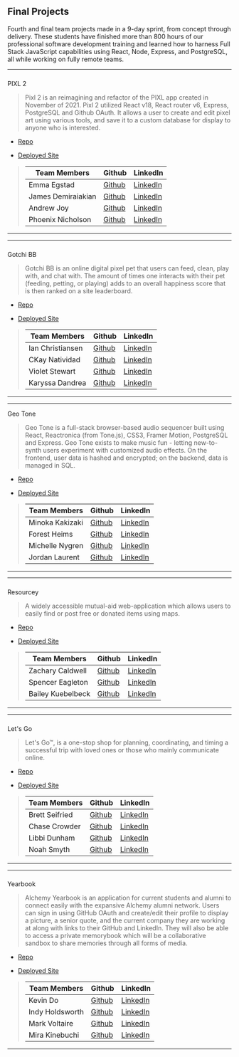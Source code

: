 ## Final Projects

Fourth and final team projects made in a 9-day sprint, from concept through delivery. These students have finished more than 800 hours of our professional software development training and learned how to harness Full Stack JavaScript capabilities using React, Node, Express, and PostgreSQL, all while working on fully remote teams.
___

### 
PIXL 2
> Pixl 2 is an reimagining and refactor of the PIXL app created in November of 2021. Pixl 2 utilized React v18, React router v6, Express, PostgreSQL and Github OAuth. It allows a user to create and edit pixel art using various tools, and save it to a custom database for display to anyone who is interested. 
>> 

* [Repo](https://github.com/Pixil2)

* [Deployed Site](https://pixl2.netlify.app/)

>| Team Members  | Github  | LinkedIn  |
>|---|---|---|
>| Emma Egstad | [Github](https://github.com/emmaegstad)   | [LinkedIn](https://www.linkedin.com/in/emmaegstad)   |
>| James Demiraiakian |  [Github](https://github.com/james-demiraiakian)  |  [LinkedIn](https://www.linkedin.com/in/james-demiraiakian/)  |
>| Andrew Joy |  [Github](https://github.com/ajoy267)  |  [LinkedIn](https://www.linkedin.com/in/andrewjoy12/)  |
>| Phoenix Nicholson |  [Github](https://github.com/phoenix-nicholson)  |  [LinkedIn](https://www.linkedin.com/in/phoenix-nicholson/)  |

___
___

### 
Gotchi BB
> Gotchi BB is an online digital pixel pet that users can feed, clean, play with, and chat with. The amount of times one interacts with their pet (feeding, petting, or playing) adds to an overall happiness score that is then ranked on a site leaderboard.
>> 

* [Repo](https://github.com/Tamagotchi-Clone)

* [Deployed Site](https://gotchi-bb.netlify.app/)

>| Team Members  | Github  | LinkedIn  |
>|---|---|---|
>| Ian Christiansen | [Github](https://github.com/ian-christiansen)   | [LinkedIn](https://www.linkedin.com/in/ianchristiansen/)   |
>| CKay Natividad |  [Github](https://github.com/ckaynatividad)  |  [LinkedIn](https://www.linkedin.com/in/ckaynatividad)  |
>| Violet Stewart |  [Github](https://github.com/VioletKatrinStewart)  |  [LinkedIn](https://www.linkedin.com/in/violet-katrin-stewart/)  |
>| Karyssa Dandrea |  [Github](https://github.com/karyssa-dandrea)  |  [LinkedIn](https://www.linkedin.com/in/karyssa-dandrea/)  |

___
___
Geo Tone
> Geo Tone is a full-stack browser-based audio sequencer built using React, Reactronica (from Tone.js), CSS3, Framer Motion, PostgreSQL and Express. Geo Tone exists to make music fun - letting new-to-synth users experiment with customized audio effects. On the frontend, user data is hashed and encrypted; on the backend, data is managed in SQL.
>>

* [Repo](https://github.com/geo-tone)

* [Deployed Site](https://geo-tone.netlify.app/)

>| Team Members  | Github  | LinkedIn  |
>|---|---|---|
>| Minoka Kakizaki | [Github](https://github.com/kakizaki55)   | [LinkedIn](https://www.linkedin.com/in/minoka-kakizaki/)   |
>| Forest Heims | [Github](https://github.com/forestheims)  |  [LinkedIn](https://www.linkedin.com/in/forestheims/)  |
>| Michelle Nygren | [Github](https://github.com/michellerenehey)  |  [LinkedIn](https://www.linkedin.com/in/michellenygren/)  |
>| Jordan Laurent |  [Github](https://github.com/jlaurentpdx)  |  [LinkedIn](https://www.linkedin.com/in/jordan-laurent-pdx/)  |

___
___

### 
Resourcey
> A widely accessible mutual-aid web-application which allows users to easily find or post free or donated items using maps. 
>>

* [Repo](https://github.com/resourcery-final-project)

* [Deployed Site](https://resourcery-resourcery.netlify.app/)

>| Team Members  | Github  | LinkedIn  |
>|---|---|---|
>| Zachary Caldwell | [Github](https://github.com/zcaldwell)   | [LinkedIn](https://www.linkedin.com/in/zach-caldwell)   |
>| Spencer Eagleton | [Github](https://github.com/spencer-eagleton)  |  [LinkedIn](https://www.linkedin.com/in/spencer-eagleton/)  |
>| Bailey Kuebelbeck | [Github](https://github.com/baileykue)  |  [LinkedIn](https://www.linkedin.com/in/bailey-kuebelbeck/)  |

___
___

### 
Let's Go
> Let's Go™, is a one-stop shop for planning, coordinating, and timing a successful trip with loved ones or those who mainly communicate online.
>>

* [Repo](https://github.com/TravelPlanningFinals)

* [Deployed Site](https://lets-go-final.netlify.app/)

>| Team Members  | Github  | LinkedIn  |
>|---|---|---|
>| Brett Seifried| [Github](https://github.com/BrettSeifried)   | [LinkedIn](https://www.linkedin.com/in/brett-seifried/)   |
>| Chase Crowder | [Github](https://github.com/Gcrowder93)  |  [LinkedIn](https://www.linkedin.com/in/gregory-crowder/)  |
>| Libbi Dunham | [Github](https://github.com/Libbi-Dunham)  |  [LinkedIn](https://www.linkedin.com/in/libbi-dunham/)  |
>| Noah Smyth |  [Github](https://github.com/NoahDeltoroSmyth)  |  [LinkedIn](https://www.linkedin.com/in/noahdeltorosmyth/)  |

___
___

### 
Yearbook
> Alchemy Yearbook is an application for current students and alumni to connect easily with the expansive Alchemy alumni network. Users can sign in using GitHub OAuth and create/edit their profile to display a picture, a senior quote, and the current company they are working at along with links to their GitHub and LinkedIn. They will also be able to access a private memorybook which will be a collaborative sandbox to share memories through all forms of media. 
>>

* [Repo](https://github.com/alchemy-yearbook-app)

* [Deployed Site](https://alchemyyearbook.netlify.app/)

>| Team Members  | Github  | LinkedIn  |
>|---|---|---|
>| Kevin Do | [Github](https://github.com/kevindo1)   | [LinkedIn](https://www.linkedin.com/in/kdo/)   |
>| Indy Holdsworth| [Github](https://github.com/H-Indiana-Holdsworth)  |  [LinkedIn](https://www.linkedin.com/in/h-indiana-holdsworth/)  |
>| Mark Voltaire | [Github](https://github.com/markjvoltaire)  |  [LinkedIn](https://www.linkedin.com/in/mark-voltaire-4907091bb/)  |
>| Mira Kinebuchi |  [Github](https://github.com/mira-kine)  |  [LinkedIn](https://www.linkedin.com/in/mira-kinebuchi/)  |

___
